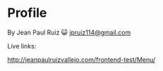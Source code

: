 # Profile

By Jean Paul Ruiz :smiley_cat: <jpruiz114@gmail.com>

Live links:

http://jeanpaulruizvallejo.com/frontend-test/Menu/

